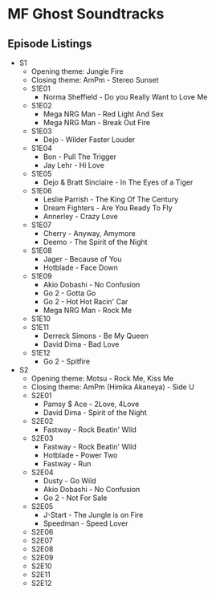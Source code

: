 # MF Ghost Soundtracks

## Episode Listings

* S1
  * Opening theme: Jungle Fire
  * Closing theme: AmPm - Stereo Sunset
  * S1E01
    * Norma Sheffield - Do you Really Want to Love Me
  * S1E02
    * Mega NRG Man - Red Light And Sex
    * Mega NRG Man - Break Out Fire
  * S1E03
    * Dejo - Wilder Faster Louder
  * S1E04
    * Bon - Pull The Trigger
    * Jay Lehr - Hi Love
  * S1E05
    * Dejo & Bratt Sinclaire - In The Eyes of a Tiger
  * S1E06
    * Leslie Parrish - The King Of The Century
    * Dream Fighters - Are You Ready To Fly
    * Annerley - Crazy Love
  * S1E07
    * Cherry - Anyway, Amymore
    * Deemo - The Spirit of the Night
  * S1E08
    * Jager - Because of You
    * Hotblade - Face Down
  * S1E09
    * Akio Dobashi - No Confusion
    * Go 2 - Gotta Go
    * Go 2 - Hot Hot Racin' Car
    * Mega NRG Man - Rock Me
  * S1E10
  * S1E11
    * Derreck Simons - Be My Queen
    * David Dima - Bad Love
  * S1E12
    * Go 2 - Spitfire
* S2
  * Opening theme: Motsu - Rock Me, Kiss Me
  * Closing theme: AmPm (Himika Akaneya) - Side U
  * S2E01
    * Pamsy $ Ace - 2Love, 4Love
    * David Dima - Spirit of the Night
  * S2E02
    * Fastway - Rock Beatin' Wild
  * S2E03
    * Fastway - Rock Beatin' Wild
    * Hotblade - Power Two
    * Fastway - Run
  * S2E04
    * Dusty - Go Wild
    * Akio Dobashi - No Confusion
    * Go 2 - Not For Sale
  * S2E05
    * J-Start - The Jungle is on Fire
    * Speedman - Speed Lover
  * S2E06
  * S2E07
  * S2E08
  * S2E09
  * S2E10
  * S2E11
  * S2E12
